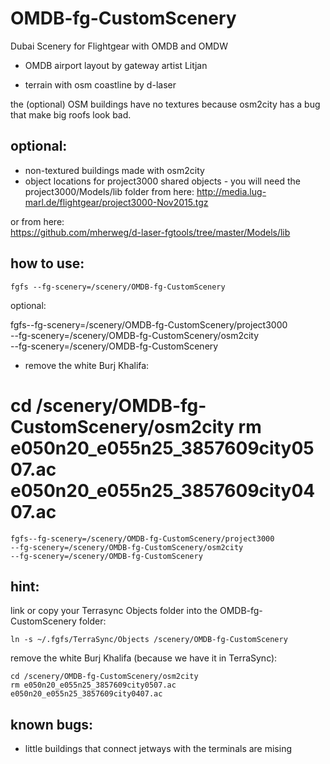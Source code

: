 # OMDB-fg-CustomScenery
Dubai Scenery for Flightgear with OMDB and OMDW

* OMDB airport layout by gateway artist Litjan

* terrain with osm coastline by d-laser

the (optional) OSM buildings have no textures because osm2city has a bug that make big roofs look bad.




## optional: 

* non-textured buildings made with osm2city
* object locations for project3000 shared objects - you will need the project3000/Models/lib folder from here:
http://media.lug-marl.de/flightgear/project3000-Nov2015.tgz

or from here:    
https://github.com/mherweg/d-laser-fgtools/tree/master/Models/lib


## how to use:

    fgfs --fg-scenery=/scenery/OMDB-fg-CustomScenery

optional:


fgfs--fg-scenery=/scenery/OMDB-fg-CustomScenery/project3000  
--fg-scenery=/scenery/OMDB-fg-CustomScenery/osm2city    
--fg-scenery=/scenery/OMDB-fg-CustomScenery









* remove the white Burj Khalifa:

cd /scenery/OMDB-fg-CustomScenery/osm2city
rm e050n20_e055n25_3857609city0507.ac  e050n20_e055n25_3857609city0407.ac
=======
    fgfs--fg-scenery=/scenery/OMDB-fg-CustomScenery/project3000  
    --fg-scenery=/scenery/OMDB-fg-CustomScenery/osm2city    
    --fg-scenery=/scenery/OMDB-fg-CustomScenery



## hint:
link or copy your Terrasync Objects folder into the OMDB-fg-CustomScenery folder:

    ln -s ~/.fgfs/TerraSync/Objects /scenery/OMDB-fg-CustomScenery

remove the white Burj Khalifa (because we have it in TerraSync):

    cd /scenery/OMDB-fg-CustomScenery/osm2city 
    rm e050n20_e055n25_3857609city0507.ac  e050n20_e055n25_3857609city0407.ac


## known bugs:
* little buildings that connect jetways with the terminals are mising
